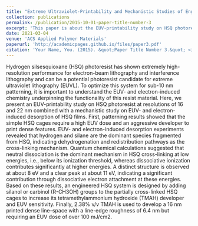 ```yaml
---
title: "Extreme Ultraviolet-Printability and Mechanistic Studies of Engineered Hydrogen Silsesquioxane Photoresist Systems"
collection: publications
permalink: /publication/2015-10-01-paper-title-number-3
excerpt: 'This paper is about the EUV-printability study on HSQ photoresist at resolutions of 16 and 22 nm combined with a mechanistic study on EUV- and electron-induced desorption of HSQ films.'
date: 2021-03-04
venue: 'ACS Applied Polymer Materials'
paperurl: 'http://academicpages.github.io/files/paper3.pdf'
citation: 'Your Name, You. (2015). &quot;Paper Title Number 3.&quot; <i>ACS Applied Polymer Materials</i>. 1(3).'
---
```


Hydrogen silsesquioxane (HSQ) photoresist has shown extremely high-resolution performance for electron-beam lithography and interference lithography and can be a potential photoresist candidate for extreme ultraviolet lithography (EUVL). To optimize this system for sub-10 nm patterning, it is important to understand the EUV- and electron-induced chemistry underpinning the functionality of this resist material. Here, we present an EUV-printability study on HSQ photoresist at resolutions of 16 and 22 nm combined with a mechanistic study on EUV- and electron-induced desorption of HSQ films. First, patterning results showed that the simple HSQ cages require a high EUV dose and an aggressive developer to print dense features. EUV- and electron-induced desorption experiments revealed that hydrogen and silane are the dominant species fragmented from HSQ, indicating dehydrogenation and redistribution pathways as the cross-linking mechanism. Quantum chemical calculations suggested that neutral dissociation is the dominant mechanism in HSQ cross-linking at low energies, i.e., below its ionization threshold, whereas dissociative ionization contributes significantly at higher energies. A distinct structure is observed at about 8 eV and a clear peak at about 11 eV, indicating a significant contribution through dissociative electron attachment at these energies. Based on these results, an engineered HSQ system is designed by adding silanol or carbinol (R-CH3OH) groups to the partially cross-linked HSQ cages to increase its tetramethylammonium hydroxide (TMAH) developer and EUV sensitivity. Finally, 2.38% v/v TMAH is used to develop a 16 nm printed dense line–space with a line-edge roughness of 6.4 nm but requiring an EUV dose of over 100 mJ/cm2.

